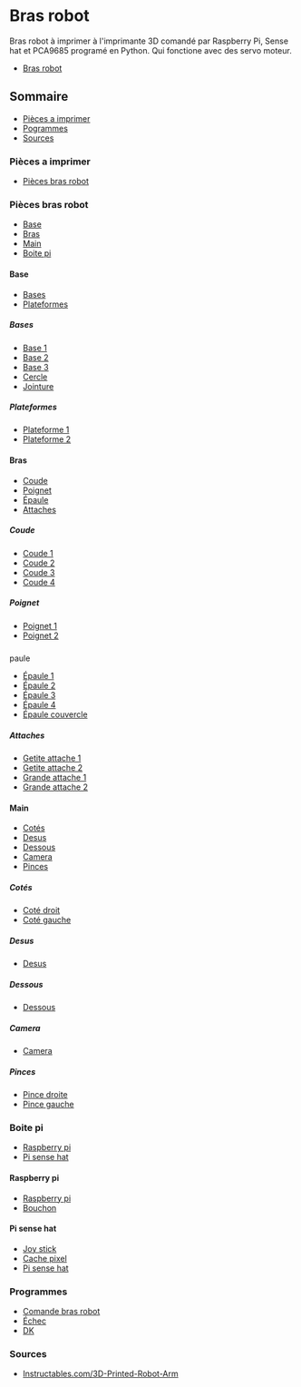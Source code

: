 # Bras robot

Bras robot à imprimer à l'imprimante 3D comandé par Raspberry Pi, Sense hat et PCA9685 programé en Python. Qui fonctione avec des servo moteur.

+ [Bras robot](https://github.com/matthieu-59/bras-robot/blob/master/pieces/bras%20robot%20assembl%C3%A9.stl)

## Sommaire

  + [Pièces a imprimer](#pièces-a-imprimer)
  + [Pogrammes](#programmes)
  + [Sources](#sources)

### Pièces a imprimer

+ [Pièces bras robot](#pièces-bras-robot)

### Pièces bras robot 

+ [Base](#base)
+ [Bras](#bras)
+ [Main](#main)
+ [Boite pi](#boite-pi)

#### Base

+ [Bases](#bases)
+ [Plateformes](#plateformes)

##### Bases

+ [Base 1](https://github.com/matthieu-59/bras-robot/blob/master/pieces/base%20bras%20robot%201%20(x1).stl)
+ [Base 2](https://github.com/matthieu-59/bras-robot/blob/master/pieces/base%20bras%20robot%202%20(x1).stl)
+ [Base 3](https://github.com/matthieu-59/bras-robot/blob/master/pieces/base_bras_robot_3_(x1).stl)
+ [Cercle](https://github.com/matthieu-59/bras-robot/blob/master/pieces/%20cercle%20bras%20robot%20(x1).stl)
+ [Jointure](https://github.com/matthieu-59/bras-robot/blob/master/pieces/jointure%20base.stl)

##### Plateformes

+ [Plateforme 1](https://github.com/matthieu-59/bras-robot/blob/master/pieces/plateforme_bras_robot_1_(x1).stl)
+ [Plateforme 2](https://github.com/matthieu-59/bras-robot/blob/master/pieces/plateforme_bras_robot_2_(x1).stl)

#### Bras

+ [Coude](#coude)
+ [Poignet](#poignet)
+ [Épaule](#epaule)
+ [Attaches](#attaches)

##### Coude

+ [Coude 1](https://github.com/matthieu-59/bras-robot/blob/master/pieces/coude_gauche_bras_robot_1_(x1).stl)
+ [Coude 2](https://github.com/matthieu-59/bras-robot/blob/master/pieces/coude_droit_bras_robot_2_(x1).stl)
+ [Coude 3](https://github.com/matthieu-59/bras-robot/blob/master/pieces/coude_gauche_bras_robot_3_(x1).stl)
+ [Coude 4](https://github.com/matthieu-59/bras-robot/blob/master/pieces/coude_droit_bras_robot_4_(x1).stl)

##### Poignet

+ [Poignet 1](https://github.com/matthieu-59/bras-robot/blob/master/pieces/poignet_droit_bras_robot_1_(x1).stl)
+ [Poignet 2](https://github.com/matthieu-59/bras-robot/blob/master/pieces/poignet_gauche_bras_robot_2_(x1).stl)

##### 

paule

+ [Épaule 1](https://github.com/matthieu-59/bras-robot/blob/master/pieces/epaule_bras_robot_1_(x1).stl)
+ [Épaule 2](https://github.com/matthieu-59/bras-robot/blob/master/pieces/epaule_bras_robot_2_(x1).stl)
+ [Épaule 3](https://github.com/matthieu-59/bras-robot/blob/master/pieces/epaule_droite_bras_robot_3_(x1).stl)
+ [Épaule 4](https://github.com/matthieu-59/bras-robot/blob/master/pieces/epaule_gauche_bras_robot_4_(x1).stl)
+ [Épaule couvercle](https://github.com/matthieu-59/bras-robot/blob/master/pieces/epaule%20couvercle%20(x2).stl)

##### Attaches

+ [Getite attache 1](https://github.com/matthieu-59/bras-robot/blob/master/pieces/petite_atache_bras_robot_1_(x2).stl)
+ [Getite attache 2](https://github.com/matthieu-59/bras-robot/blob/master/pieces/petite_atache_bras_robot_2_(x2).stl)
+ [Grande attache 1](https://github.com/matthieu-59/bras-robot/blob/master/pieces/grande_atache_bras_robot_1_(x2).stl)
+ [Grande attache 2](https://github.com/matthieu-59/bras-robot/blob/master/pieces/grande_atache_bras_robot_2_(x2).stl)

#### Main

+ [Cotés](#cotés)
+ [Desus](#desus)
+ [Dessous](#dessous)
+ [Camera](#camera)
+ [Pinces](#pinces)

##### Cotés

+ [Coté droit](https://github.com/matthieu-59/bras-robot/blob/master/pieces/cote_droit_main_bras_robot_(x1).stl)
+ [Coté gauche](https://github.com/matthieu-59/bras-robot/blob/master/pieces/cote_gauche_main_bras_robot_(x1).stl)

##### Desus

+ [Desus](https://github.com/matthieu-59/bras-robot/blob/master/pieces/dessus_main_bras_robot_(x1).stl)

##### Dessous

+ [Dessous](https://github.com/matthieu-59/bras-robot/blob/master/pieces/dessous_main_bras_robot_(x1).stl)

##### Camera

+ [Camera](https://github.com/matthieu-59/bras-robot/blob/master/pieces/suport_camera_(x1).stl)

##### Pinces

+ [Pince droite](https://github.com/matthieu-59/bras-robot/blob/master/pieces/pince_droite_bras_robot_(x1).stl)
+ [Pince gauche](https://github.com/matthieu-59/bras-robot/blob/master/pieces/pince_gauche_bras_robot_(x1).stl)

### Boite pi

+ [Raspberry pi](#raspberry-pi)
+ [Pi sense hat](#pi-sense-hat)

#### Raspberry pi

+ [Raspberry pi](https://github.com/matthieu-59/bras-robot/blob/master/pieces/boite_rasbery_-_sense_hat_1.stl)
+ [Bouchon](https://github.com/matthieu-59/bras_robot/blob/master/pieces/bouchon%20boite%20rasbperry.stl)

#### Pi sense hat

+ [Joy stick](https://github.com/matthieu-59/bras_robot/blob/master/pieces/joy%20stick%20sense%20hat.stl)
+ [Cache pixel](https://github.com/matthieu-59/bras_robot/blob/master/pieces/cache%20pixel%20sense%20hat.stl)
+ [Pi sense hat](https://github.com/matthieu-59/bras-robot/blob/master/pieces/boite_rasbery_-_sense_hat.stl)

### Programmes

+ [Comande bras robot](https://github.com/matthieu-59/comande_bras_robot)
+ [Échec](https://github.com/matthieu-59/python_echec_bras_robot)
+ [DK](https://github.com/matthieu-59/DK)

### Sources

+ [Instructables.com/3D-Printed-Robot-Arm](http://www.instructables.com/id/3D-Printed-Robot-Arm/)
